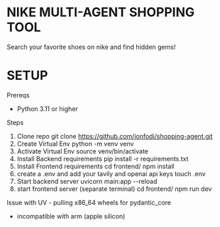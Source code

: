 
# NIKE MULTI-AGENT SHOPPING TOOL
Search your favorite shoes on nike and find hidden gems!

# SETUP 
Prereqs
- Python 3.11 or higher 

Steps 
1) Clone repo 
git clone https://github.com/jonfodi/shopping-agent.git
1)  Create Virtual Env
python -m venv venv 
2) Activate Virtual Env
source venv/bin/activate 
3) Install Backend requirements 
pip install -r requirements.txt
4) Install Frontend requirements 
cd frontend/
npm install 
5) create a .env and add your tavily and openai api keys
touch .env 
6) Start backend server
uvicorn main:app --reload
7) start frontend server (separate terminal)
cd frontend/
npm run dev 

Issue with UV - pulling x86_64 wheels for pydantic_core 
- incompatible with arm (apple silicon)
